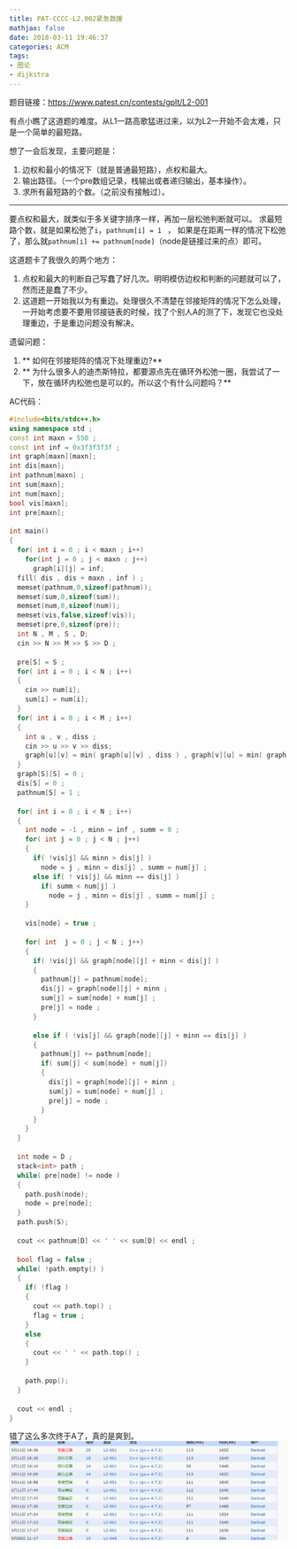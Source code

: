 ```yaml
---
title: PAT-CCCC-L2.002紧急救援
mathjax: false
date: 2018-03-11 19:46:37
categories: ACM
tags: 
- 图论
- dijkstra
---
```



题目链接：https://www.patest.cn/contests/gplt/L2-001
<!--more-->

有点小瞧了这道题的难度。从L1一路高歌猛进过来，以为L2一开始不会太难，只是一个简单的最短路。

想了一会后发现，主要问题是：
1. 边权和最小的情况下（就是普通最短路），点权和最大。
2. 输出路径。（一个pre数组记录，栈输出或者递归输出，基本操作）。
3. 求所有最短路的个数。（之前没有接触过）。

-----

要点权和最大，就类似于多关键字排序一样，再加一层松弛判断就可以。
求最短路个数，就是如果松弛了`i`，`pathnum[i] = 1 ` ， 如果是在距离一样的情况下松弛了，那么就`pathnum[i] += pathnum[node]`（node是链接过来的点）即可。

这道题卡了我很久的两个地方：
1. 点权和最大的判断自己写蠢了好几次。明明模仿边权和判断的问题就可以了，然而还是蠢了不少。
2. 这道题一开始我以为有重边。处理很久不清楚在邻接矩阵的情况下怎么处理，一开始考虑要不要用邻接链表的时候，找了个别人A的测了下，发现它也没处理重边，于是重边问题没有解决。


遗留问题：
1. ** 如何在邻接矩阵的情况下处理重边?**
2. ** 为什么很多人的迪杰斯特拉，都要源点先在循环外松弛一圈，我尝试了一下，放在循环内松弛也是可以的。所以这个有什么问题吗？**

AC代码：
```C++
#include<bits/stdc++.h>
using namespace std ;
const int maxn = 550 ;
const int inf = 0x3f3f3f3f ;
int graph[maxn][maxn];
int dis[maxn];
int pathnum[maxn] ;
int sum[maxn];
int num[maxn];
bool vis[maxn];
int pre[maxn];

int main()
{
  for( int i = 0 ; i < maxn ; i++)
    for(int j = 0 ; j < maxn ; j++)
      graph[i][j] = inf; 
  fill( dis , dis + maxn , inf ) ; 
  memset(pathnum,0,sizeof(pathnum));
  memset(sum,0,sizeof(sum));
  memset(num,0,sizeof(num));
  memset(vis,false,sizeof(vis));
  memset(pre,0,sizeof(pre));
  int N , M , S , D;
  cin >> N >> M >> S >> D ;

  pre[S] = S ; 
  for( int i = 0 ; i < N ; i++)
  {
    cin >> num[i];
    sum[i] = num[i];
  }
  for( int i = 0 ; i < M ; i++)
  {
    int u , v , diss ;
    cin >> u >> v >> diss;
    graph[u][v] = min( graph[u][v] , diss ) , graph[v][u] = min( graph[v][u] , diss ) ;
  }
  graph[S][S] = 0 ; 
  dis[S] = 0 ;
  pathnum[S] = 1 ; 

  for( int i = 0 ; i < N ; i++)
  {
    int node = -1 , minn = inf , summ = 0 ;
    for( int j = 0 ; j < N ; j++)
    {
      if( !vis[j] && minn > dis[j] )
        node = j , minn = dis[j] , summ = num[j] ; 
      else if( ! vis[j] && minn == dis[j] )
        if( summ < num[j] ) 
          node = j , minn = dis[j] , summ = num[j] ; 
    }

    vis[node] = true ;

    for( int  j = 0 ; j < N ; j++)
    {
      if( !vis[j] && graph[node][j] + minn < dis[j] )
      {
        pathnum[j] = pathnum[node];
        dis[j] = graph[node][j] + minn ;
        sum[j] = sum[node] + num[j] ; 
        pre[j] = node ; 
      }

      else if ( !vis[j] && graph[node][j] + minn == dis[j] )
      {
        pathnum[j] += pathnum[node];
        if( sum[j] < sum[node] + num[j])
        {
          dis[j] = graph[node][j] + minn ;
          sum[j] = sum[node] + num[j] ; 
          pre[j] = node ; 
        }
      }
    }
  }

  int node = D ; 
  stack<int> path ; 
  while( pre[node] != node )
  {
    path.push(node);
    node = pre[node];
  }
  path.push(S);

  cout << pathnum[D] << ' ' << sum[D] << endl ;

  bool flag = false ; 
  while( !path.empty() )
  {
    if( !flag )
    {
      cout << path.top() ;
      flag = true ; 
    }
    else
    {
      cout << ' ' << path.top() ;
    }

    path.pop();
  }

  cout << endl ;
}
```


错了这么多次终于A了，真的是爽到。
![](/images/L2.002.png)
